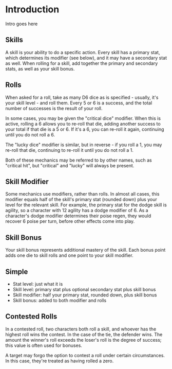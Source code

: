 # Introduction

Intro goes here

## Skills

A skill is your ability to do a specific action. Every skill has a primary stat,
which determines its modifier (see below), and it may have a secondary stat as
well. When rolling for a skill, add together the primary and secondary stats, as
well as your skill bonus.

## Rolls

When asked for a roll, take as many D6 dice as is specified - usually, it's your
skill level - and roll them. Every 5 or 6 is a success, and the total number of
successes is the result of your roll.

In some cases, you may be given the "critical dice" modifier. When this is
active, rolling a 6 allows you to re-roll that die, adding another success to
your total if that die is a 5 or 6. If it's a 6, you can re-roll it again,
continuing until you do not roll a 6.

The "lucky dice" modifier is similar, but in reverse - if you roll a 1, you may
re-roll that die, continuing to re-roll it until you do not roll a 1.

Both of these mechanics may be referred to by other names, such as "critical
hit", but "critical" and "lucky" will always be present.

## Skill Modifier

Some mechanics use modifiers, rather than rolls. In almost all cases, this
modifier equals half of the skill's primary stat (rounded down) plus your level
for the relevant skill. For example, the primary stat for the dodge skill is
agility, so a character with 12 agility has a dodge modifier of 6. As a
character's dodge modifier determines their poise regen, they would recover 6
poise per turn, before other effects come into play.

## Skill Bonus

Your skill bonus represents additional mastery of the skill. Each bonus point
adds one die to skill rolls and one point to your skill modifier.

## Simple

- Stat level: just what it is
- Skill level: primary stat plus optional secondary stat plus skill bonus
- Skill modifier: half your primary stat, rounded down, plus skill bonus
- Skill bonus: added to both modifier and rolls

## Contested Rolls

In a contested roll, two characters both roll a skill, and whoever has the
highest roll wins the contest. In the case of the tie, the defender wins. The
amount the winner's roll exceeds the loser's roll is the degree of success; this
value is often used for bonuses.

A target may forgo the option to contest a roll under certain circumstances. In
this case, they're treated as having rolled a zero.
